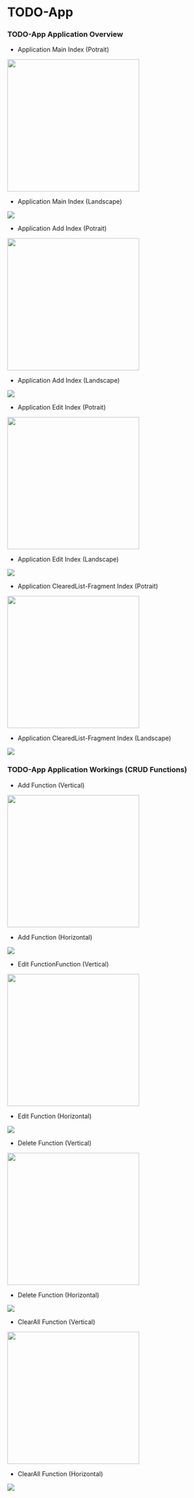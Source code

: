 # TODO-App

### TODO-App Application Overview

- Application Main Index (Potrait)
<img src="Screenshot/Index-Main.png" width=300/>

- Application Main Index (Landscape)
<img src="Screenshot/IndexLand-Main.png"/>

- Application Add Index (Potrait)
<img src="Screenshot/Index-AddPage.png" width=300/>

- Application Add Index (Landscape)
<img src="Screenshot/IndexLand-AddPage.png"/>

- Application Edit Index (Potrait)
<img src="Screenshot/Index-EditPage.png" width=300/>

- Application Edit Index (Landscape)
<img src="Screenshot/IndexLand-EditPage.png"/>

- Application ClearedList-Fragment Index (Potrait)
<img src="Screenshot/Index-Fragment.png" width=300/>

- Application ClearedList-Fragment Index (Landscape)
<img src="Screenshot/IndexLand-Fragment.png"/>

### TODO-App Application Workings (CRUD Functions)

- Add Function (Vertical)
<img src="Screenshot/AddGif.gif" width=300/>

- Add Function (Horizontal)
<img src="Screenshot/AddLandGif.gif"/>

- Edit FunctionFunction (Vertical)
<img src="Screenshot/EditGif.gif" width=300/>

- Edit Function (Horizontal)
<img src="Screenshot/EditLandGif.gif"/>

- Delete Function (Vertical)
<img src="Screenshot/DeleteGif.gif" width=300/>

- Delete Function (Horizontal)
<img src="Screenshot/DeleteLandGif.gif"/>

- ClearAll Function (Vertical)
<img src="Screenshot/ClearAllGif.gif" width=300/>

- ClearAll Function (Horizontal)
<img src="Screenshot/ClearAllLandGif.gif"/>

